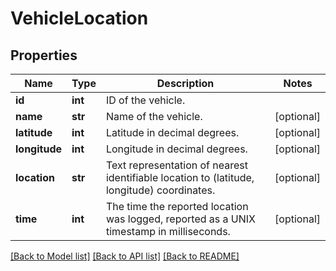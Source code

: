 # VehicleLocation

## Properties
Name | Type | Description | Notes
------------ | ------------- | ------------- | -------------
**id** | **int** | ID of the vehicle. | 
**name** | **str** | Name of the vehicle. | [optional] 
**latitude** | **int** | Latitude in decimal degrees. | [optional] 
**longitude** | **int** | Longitude in decimal degrees. | [optional] 
**location** | **str** | Text representation of nearest identifiable location to (latitude, longitude) coordinates. | [optional] 
**time** | **int** | The time the reported location was logged, reported as a UNIX timestamp in milliseconds. | [optional] 

[[Back to Model list]](../README.md#documentation-for-models) [[Back to API list]](../README.md#documentation-for-api-endpoints) [[Back to README]](../README.md)


